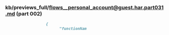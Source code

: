 ### kb/previews_full/flows__personal_account@guest.har.part031.md (part 002)

```md
                  {
                        "functionNam
```

```
